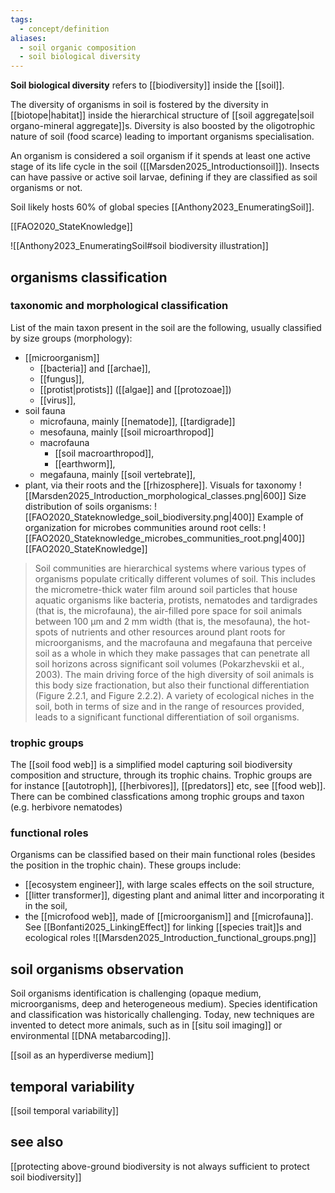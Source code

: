 ```yaml
---
tags:
  - concept/definition
aliases:
  - soil organic composition
  - soil biological diversity
---
```

**Soil biological diversity** refers to [[biodiversity]] inside the [[soil]].

The diversity of organisms in soil is fostered by the diversity in [[biotope|habitat]] inside the hierarchical structure of [[soil aggregate|soil organo-mineral aggregate]]s. Diversity is also boosted by the oligotrophic nature of soil (food scarce) leading to important organisms specialisation.

An organism is considered a soil organism if it spends at least one active stage of its life cycle in the soil ([[Marsden2025_Introductionsoil]]). Insects can have passive or active soil larvae, defining if they are classified as soil organisms or not.

Soil likely hosts 60% of global species [[Anthony2023_EnumeratingSoil]].

[[FAO2020_StateKnowledge]]


![[Anthony2023_EnumeratingSoil#soil biodiversity illustration]]
## organisms classification
### taxonomic and morphological classification
List of the main taxon present in the soil are the following, usually classified by size groups (morphology):
- [[microorganism]]
	- [[bacteria]] and [[archae]],
	- [[fungus]],
	- [[protist|protists]] ([[algae]] and [[protozoae]])
	- [[virus]],
- soil fauna
	- microfauna, mainly [[nematode]], [[tardigrade]]
	- mesofauna, mainly [[soil microarthropod]]
	- macrofauna
		- [[soil macroarthropod]],
		- [[earthworm]],
	- megafauna, mainly [[soil vertebrate]],
- plant, via their roots and the [[rhizosphere]].
Visuals for taxonomy
![[Marsden2025_Introduction_morphological_classes.png|600]]
Size distribution of soils organisms:
![[FAO2020_Stateknowledge_soil_biodiversity.png|400]]
Example of organization for microbes communities around root cells:
![[FAO2020_Stateknowledge_microbes_communities_root.png|400]]
[[FAO2020_StateKnowledge]]
> Soil communities are hierarchical systems where various types of organisms populate critically different volumes of soil. This includes the micrometre-thick water film around soil particles that house aquatic organisms like bacteria, protists, nematodes and tardigrades (that is, the microfauna), the air-filled pore space for soil animals between 100 μm and 2 mm width (that is, the mesofauna), the hot-spots of nutrients and other resources around plant roots for microorganisms, and the macrofauna and megafauna that perceive soil as a whole in which they make passages that can penetrate all soil horizons across significant soil volumes (Pokarzhevskii et al., 2003). The main driving force of the high diversity of soil animals is this body size fractionation, but also their functional differentiation (Figure 2.2.1, and Figure 2.2.2). A variety of ecological niches in the soil, both in terms of size and in the range of resources provided, leads to a significant functional differentiation of soil organisms.
### trophic groups
The [[soil food web]] is a simplified model capturing soil biodiversity composition and structure, through its trophic chains.
Trophic groups are for instance [[autotroph]], [[herbivores]], [[predators]] etc, see [[food web]]. There can be combined classfications among trophic groups and taxon (e.g. herbivore nematodes)
### functional roles
Organisms can be classified based on their main functional roles (besides the position in the trophic chain). These groups include:
- [[ecosystem engineer]], with large scales effects on the soil structure,
- [[litter transformer]], digesting plant and animal litter and incorporating it in the soil,
- the [[microfood web]], made of [[microorganism]] and [[microfauna]].
See [[Bonfanti2025_LinkingEffect]] for linking [[species trait]]s and ecological roles
![[Marsden2025_Introduction_functional_groups.png]]
## soil organisms observation
Soil organisms identification is challenging (opaque medium, microorganisms, deep and heterogeneous medium). 
Species identification and classification was historically challenging. Today, new techniques are invented to detect more animals, such as in [[situ soil imaging]] or environmental [[DNA metabarcoding]].

[[soil as an hyperdiverse medium]]
## temporal variability
[[soil temporal variability]]
## see also
[[protecting above-ground biodiversity is not always sufficient to protect soil biodiversity]]
